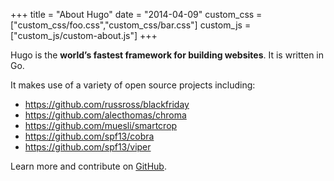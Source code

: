 +++
title = "About Hugo"
date = "2014-04-09"
custom_css = ["custom_css/foo.css","custom_css/bar.css"]
custom_js = ["custom_js/custom-about.js"]
+++

Hugo is the **world’s fastest framework for building websites**. It is written in Go.

It makes use of a variety of open source projects including:

* https://github.com/russross/blackfriday
* https://github.com/alecthomas/chroma
* https://github.com/muesli/smartcrop
* https://github.com/spf13/cobra
* https://github.com/spf13/viper

Learn more and contribute on [GitHub](https://github.com/gohugoio).

